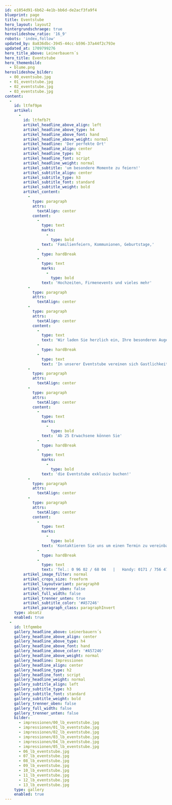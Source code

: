 ```yaml
---
id: e1054d91-6b62-4e1b-bb6d-de2acf3fa9f4
blueprint: page
title: Eventstube
hero_layout: layout2
hintergrundschraege: true
heroslideshow_ratio: '16_9'
robots: 'index,follow'
updated_by: 8a836dbc-3945-44cc-b596-37a44f2c793e
updated_at: 1709799276
hero_title_above: Leinerbauern´s
hero_title: Eventstube
hero_themenbild:
  - blume.png
heroslideshow_bilder:
  - 00_eventsube.jpg
  - 01_eventstube.jpg
  - 02_eventstube.jpg
  - 03_eventstube.jpg
content:
  -
    id: ltfmf9pm
    artikel:
      -
        id: ltfmfb7t
        artikel_headline_above_align: left
        artikel_headline_above_type: h4
        artikel_headline_above_font: hand
        artikel_headline_above_weight: normal
        artikel_headline: 'Der perfekte Ort'
        artikel_headline_align: center
        artikel_headline_type: h2
        artikel_headline_font: script
        artikel_headline_weight: normal
        artikel_subtitle: 'um besondere Momente zu feiern!'
        artikel_subtitle_align: center
        artikel_subtitle_type: h3
        artikel_subtitle_font: standard
        artikel_subtitle_weight: bold
        artikel_content:
          -
            type: paragraph
            attrs:
              textAlign: center
            content:
              -
                type: text
                marks:
                  -
                    type: bold
                text: 'Familienfeiern, Kommunionen, Geburtstage,'
              -
                type: hardBreak
              -
                type: text
                marks:
                  -
                    type: bold
                text: 'Hochzeiten, Firmenevents und vieles mehr'
          -
            type: paragraph
            attrs:
              textAlign: center
          -
            type: paragraph
            attrs:
              textAlign: center
            content:
              -
                type: text
                text: 'Wir laden Sie herzlich ein, Ihre besonderen Augenblicke mit uns zu teilen und freuen uns darauf, Ihre Feier zu einem unvergesslichen Ereignis zu machen.'
              -
                type: hardBreak
              -
                type: text
                text: 'In unserer Eventstube vereinen sich Gastlichkeit und Gemütlichkeit zu einem perfekten Rahmen für die schönsten Momente im Leben.'
          -
            type: paragraph
            attrs:
              textAlign: center
          -
            type: paragraph
            attrs:
              textAlign: center
            content:
              -
                type: text
                marks:
                  -
                    type: bold
                text: 'Ab 25 Erwachsene können Sie'
              -
                type: hardBreak
              -
                type: text
                marks:
                  -
                    type: bold
                text: 'die Eventstube exklusiv buchen!'
          -
            type: paragraph
            attrs:
              textAlign: center
          -
            type: paragraph
            attrs:
              textAlign: center
            content:
              -
                type: text
                marks:
                  -
                    type: bold
                text: 'Kontaktieren Sie uns um einen Termin zu vereinbaren!'
              -
                type: hardBreak
              -
                type: text
                text: 'Tel.: 0 96 02 / 68 04   |   Handy: 0171 / 756 47 01   |   Email: info@leinerbauer.de'
        artikel_image_filter: normal
        artikel_crops_size: freeform
        artikel_layoutvariant: paragraph0
        artikel_trenner_oben: false
        artikel_full_width: false
        artikel_trenner_unten: true
        artikel_subtitle_color: '#A57246'
        artikel_paragraph_class: paragraphInvert
    type: absatz
    enabled: true
  -
    id: ltfqmmbe
    gallery_headline_above: Leinerbauern´s
    gallery_headline_above_align: center
    gallery_headline_above_type: h4
    gallery_headline_above_font: hand
    gallery_headline_above_color: '#A57246'
    gallery_headline_above_weight: normal
    gallery_headline: Impressionen
    gallery_headline_align: center
    gallery_headline_type: h2
    gallery_headline_font: script
    gallery_headline_weight: normal
    gallery_subtitle_align: left
    gallery_subtitle_type: h3
    gallery_subtitle_font: standard
    gallery_subtitle_weight: bold
    gallery_trenner_oben: false
    gallery_full_width: false
    gallery_trenner_unten: false
    bilder:
      - impressionen/00_lb_eventstube.jpg
      - impressionen/01_lb_eventstube.jpg
      - impressionen/02_lb_eventstube.jpg
      - impressionen/03_lb_eventstube.jpg
      - impressionen/04_lb_eventstube.jpg
      - impressionen/05_lb_eventstube.jpg
      - 06_lb_eventstube.jpg
      - 07_lb_eventstube.jpg
      - 08_lb_eventstube.jpg
      - 09_lb_eventstube.jpg
      - 10_lb_eventstube.jpg
      - 11_lb_eventstube.jpg
      - 12_lb_eventstube.jpg
      - 13_lb_eventstube.jpg
    type: gallery
    enabled: true
---
```

